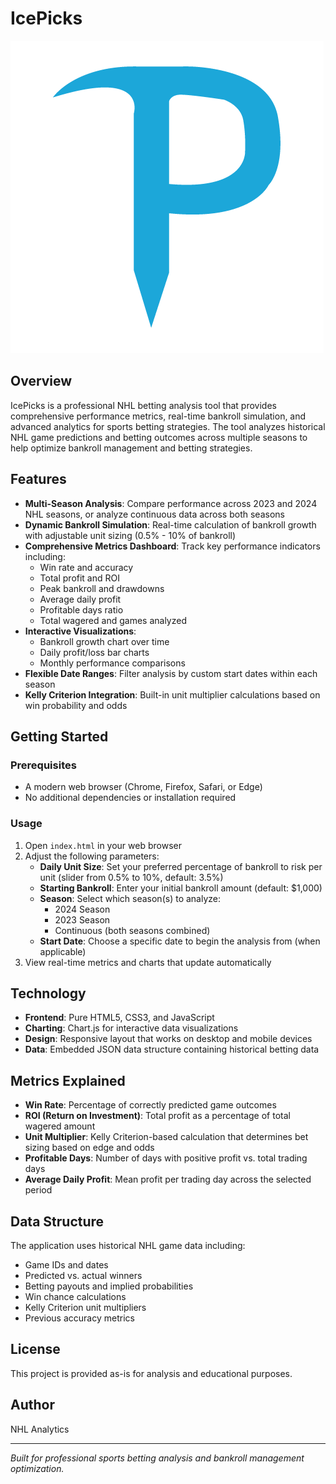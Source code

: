 # IcePicks

![IcePicks Logo](IcePick.png)

## Overview

IcePicks is a professional NHL betting analysis tool that provides comprehensive performance metrics, real-time bankroll simulation, and advanced analytics for sports betting strategies. The tool analyzes historical NHL game predictions and betting outcomes across multiple seasons to help optimize bankroll management and betting strategies.

## Features

- **Multi-Season Analysis**: Compare performance across 2023 and 2024 NHL seasons, or analyze continuous data across both seasons
- **Dynamic Bankroll Simulation**: Real-time calculation of bankroll growth with adjustable unit sizing (0.5% - 10% of bankroll)
- **Comprehensive Metrics Dashboard**: Track key performance indicators including:
  - Win rate and accuracy
  - Total profit and ROI
  - Peak bankroll and drawdowns
  - Average daily profit
  - Profitable days ratio
  - Total wagered and games analyzed
- **Interactive Visualizations**: 
  - Bankroll growth chart over time
  - Daily profit/loss bar charts
  - Monthly performance comparisons
- **Flexible Date Ranges**: Filter analysis by custom start dates within each season
- **Kelly Criterion Integration**: Built-in unit multiplier calculations based on win probability and odds

## Getting Started

### Prerequisites

- A modern web browser (Chrome, Firefox, Safari, or Edge)
- No additional dependencies or installation required

### Usage

1. Open `index.html` in your web browser
2. Adjust the following parameters:
   - **Daily Unit Size**: Set your preferred percentage of bankroll to risk per unit (slider from 0.5% to 10%, default: 3.5%)
   - **Starting Bankroll**: Enter your initial bankroll amount (default: $1,000)
   - **Season**: Select which season(s) to analyze:
     - 2024 Season
     - 2023 Season
     - Continuous (both seasons combined)
   - **Start Date**: Choose a specific date to begin the analysis from (when applicable)
3. View real-time metrics and charts that update automatically

## Technology

- **Frontend**: Pure HTML5, CSS3, and JavaScript
- **Charting**: Chart.js for interactive data visualizations
- **Design**: Responsive layout that works on desktop and mobile devices
- **Data**: Embedded JSON data structure containing historical betting data

## Metrics Explained

- **Win Rate**: Percentage of correctly predicted game outcomes
- **ROI (Return on Investment)**: Total profit as a percentage of total wagered amount
- **Unit Multiplier**: Kelly Criterion-based calculation that determines bet sizing based on edge and odds
- **Profitable Days**: Number of days with positive profit vs. total trading days
- **Average Daily Profit**: Mean profit per trading day across the selected period

## Data Structure

The application uses historical NHL game data including:
- Game IDs and dates
- Predicted vs. actual winners
- Betting payouts and implied probabilities
- Win chance calculations
- Kelly Criterion unit multipliers
- Previous accuracy metrics

## License

This project is provided as-is for analysis and educational purposes.

## Author

NHL Analytics

---

*Built for professional sports betting analysis and bankroll management optimization.*